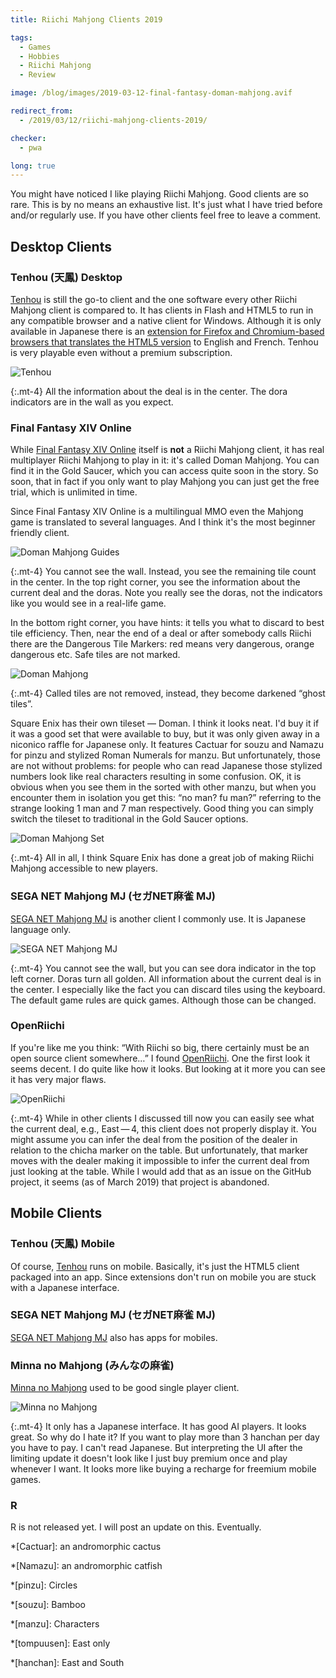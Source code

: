 ```yaml
---
title: Riichi Mahjong Clients 2019

tags:
  - Games
  - Hobbies
  - Riichi Mahjong
  - Review

image: /blog/images/2019-03-12-final-fantasy-doman-mahjong.avif

redirect_from:
  - /2019/03/12/riichi-mahjong-clients-2019/

checker:
  - pwa

long: true
---
```

You might have noticed I like playing Riichi Mahjong.
Good clients are so rare.
This is by no means an exhaustive list.
It's just what I have tried before and/or regularly use.
If you have other clients feel free to leave a comment.

## Desktop Clients

### Tenhou (天鳳) Desktop

[Tenhou](https://tenhou.net/) is still the go-to client and the one software every other Riichi Mahjong client is compared to.
It has clients in Flash and HTML5 to run in any compatible browser and a native client for Windows.
Although it is only available in Japanese there is an [extension for Firefox and Chromium-based browsers that translates the HTML5 version](https://gitlab.com/zefiris/tenhou-english-ui) to English and French.
Tenhou is very playable even without a premium subscription.

<picture>
  <source srcset="{{ '/blog/images/2019-03-12-tenhou.avif' | prepend: site.static_url | absolute_url }}" type="image/avif">
  <source srcset="{{ '/blog/images/2019-03-12-tenhou.webp' | prepend: site.static_url | absolute_url }}" type="image/webp">
  <img loading="lazy" src="{{ '/blog/images/2019-03-12-tenhou.jpg' | prepend: site.static_url | absolute_url }}" alt="Tenhou">
</picture>

{:.mt-4}
All the information about the deal is in the center.
The dora indicators are in the wall as you expect.

### Final Fantasy XIV Online

While [Final Fantasy XIV Online](https://www.finalfantasyxiv.com) itself is **not** a Riichi Mahjong client, it has real multiplayer Riichi Mahjong to play in it: it's called Doman Mahjong.
You can find it in the Gold Saucer, which you can access quite soon in the story.
So soon, that in fact if you only want to play Mahjong you can just get the free trial, which is unlimited in time.

Since Final Fantasy XIV Online is a multilingual MMO even the Mahjong game is translated to several languages.
And I think it's the most beginner friendly client.

<picture>
  <source srcset="{{ '/blog/images/2019-03-12-final-fantasy-doman-mahjong-guides.avif' | prepend: site.static_url | absolute_url }}" type="image/avif">
  <source srcset="{{ '/blog/images/2019-03-12-final-fantasy-doman-mahjong-guides.webp' | prepend: site.static_url | absolute_url }}" type="image/webp">
  <img loading="lazy" src="{{ '/blog/images/2019-03-12-final-fantasy-doman-mahjong-guides.jpg' | prepend: site.static_url | absolute_url }}" alt="Doman Mahjong Guides">
</picture>

{:.mt-4}
You cannot see the wall.
Instead, you see the remaining tile count in the center.
In the top right corner, you see the information about the current deal and the doras.
Note you really see the doras, not the indicators like you would see in a real-life game.

In the bottom right corner, you have hints: it tells you what to discard to best tile efficiency.
Then, near the end of a deal or after somebody calls Riichi there are the Dangerous Tile Markers: red means very dangerous, orange dangerous etc.
Safe tiles are not marked.

<picture>
  <source srcset="{{ '/blog/images/2019-03-12-final-fantasy-doman-mahjong.avif' | prepend: site.static_url | absolute_url }}" type="image/avif">
  <source srcset="{{ '/blog/images/2019-03-12-final-fantasy-doman-mahjong.webp' | prepend: site.static_url | absolute_url }}" type="image/webp">
  <img loading="lazy" src="{{ '/blog/images/2019-03-12-final-fantasy-doman-mahjong.jpg' | prepend: site.static_url | absolute_url }}" alt="Doman Mahjong">
</picture>

{:.mt-4}
Called tiles are not removed, instead, they become darkened “ghost tiles”.

Square Enix has their own tileset — Doman.
I think it looks neat.
I'd buy it if it was a good set that were available to buy, but it was only given away in a niconico raffle for Japanese only.
It features Cactuar for souzu and Namazu for pinzu and stylized Roman Numerals for manzu.
But unfortunately, those are not without problems: for people who can read Japanese those stylized numbers look like real characters resulting in some confusion.
OK, it is obvious when you see them in the sorted with other manzu, but when you encounter them in isolation you get this: “no man? fu man?” referring to the strange looking 1 man and 7 man respectively.
Good thing you can simply switch the tileset to traditional in the Gold Saucer options.

<picture>
  <source srcset="{{ '/blog/images/2019-03-12-final-fantasy-doman-mahjong-set.avif' | prepend: site.static_url | absolute_url }}" type="image/avif">
  <source srcset="{{ '/blog/images/2019-03-12-final-fantasy-doman-mahjong-set.webp' | prepend: site.static_url | absolute_url }}" type="image/webp">
  <img loading="lazy" src="{{ '/blog/images/2019-03-12-final-fantasy-doman-mahjong-set.jpg' | prepend: site.static_url | absolute_url }}" alt="Doman Mahjong Set">
</picture>

{:.mt-4}
All in all, I think Square Enix has done a great job of making Riichi Mahjong accessible to new players.

### SEGA NET Mahjong MJ (セガNET麻雀 MJ)

[SEGA NET Mahjong MJ](https://sega-mj.com) is another client I commonly use.
It is Japanese language only.

<picture>
  <source srcset="{{ '/blog/images/2019-03-12-sega-net-mj.avif' | prepend: site.static_url | absolute_url }}" type="image/avif">
  <source srcset="{{ '/blog/images/2019-03-12-sega-net-mj.webp' | prepend: site.static_url | absolute_url }}" type="image/webp">
  <img loading="lazy" src="{{ '/blog/images/2019-03-12-sega-net-mj.jpg' | prepend: site.static_url | absolute_url }}" alt="SEGA NET Mahjong MJ">
</picture>

{:.mt-4}
You cannot see the wall, but you can see dora indicator in the top left corner.
Doras turn all golden. All information about the current deal is in the center.
I especially like the fact you can discard tiles using the keyboard.
The default game rules are quick games.
Although those can be changed.

### OpenRiichi

If you're like me you think: “With Riichi so big, there certainly must be an open source client somewhere…”
I found [OpenRiichi](https://github.com/FluffyStuff/OpenRiichi).
One the first look it seems decent.
I do quite like how it looks.
But looking at it more you can see it has very major flaws.

<picture>
  <source srcset="{{ '/blog/images/2019-03-12-openriichi.avif' | prepend: site.static_url | absolute_url }}" type="image/avif">
  <source srcset="{{ '/blog/images/2019-03-12-openriichi.webp' | prepend: site.static_url | absolute_url }}" type="image/webp">
  <img loading="lazy" src="{{ '/blog/images/2019-03-12-openriichi.jpg' | prepend: site.static_url | absolute_url }}" alt="OpenRiichi">
</picture>

{:.mt-4}
While in other clients I discussed till now you can easily see what the current deal, e.g., East&thinsp;—&thinsp;4, this client does not properly display it.
You might assume you can infer the deal from the position of the dealer in relation to the chicha marker on the table.
But unfortunately, that marker moves with the dealer making it impossible to infer the current deal from just looking at the table.
While I would add that as an issue on the GitHub project, it seems (as of March 2019) that project is abandoned.

## Mobile Clients

### Tenhou (天鳳) Mobile

Of course, [Tenhou](https://tenhou.net/) runs on mobile.
Basically, it's just the HTML5 client packaged into an app.
Since extensions don't run on mobile you are stuck with a Japanese interface.

### SEGA NET Mahjong MJ (セガNET麻雀 MJ)

[SEGA NET Mahjong MJ](https://sega-mj.com) also has apps for mobiles.

### Minna no Mahjong (みんなの麻雀)

[Minna no Mahjong](https://play.google.com/store/apps/details?id=jp.co.unbalance.android.mjminna) used to be good single player client.

<picture>
  <source srcset="{{ '/blog/images/2019-03-12-minna-no-mahjong.avif' | prepend: site.static_url | absolute_url }}" type="image/avif">
  <source srcset="{{ '/blog/images/2019-03-12-minna-no-mahjong.webp' | prepend: site.static_url | absolute_url }}" type="image/webp">
  <img loading="lazy" src="{{ '/blog/images/2019-03-12-minna-no-mahjong.jpg' | prepend: site.static_url | absolute_url }}" alt="Minna no Mahjong">
</picture>

{:.mt-4}
It only has a Japanese interface.
It has good AI players. It looks great. So why do I hate it?
If you want to play more than 3 hanchan per day you have to pay.
I can't read Japanese.
But interpreting the UI after the limiting update it doesn't look like I just buy premium once and play whenever I want.
It looks more like buying a recharge for freemium mobile games.

### R

R is not released yet.
I will post an update on this. Eventually.

*[Cactuar]: an andromorphic cactus

*[Namazu]: an andromorphic catfish

*[pinzu]: Circles

*[souzu]: Bamboo

*[manzu]: Characters

*[tompuusen]: East only

*[hanchan]: East and South
